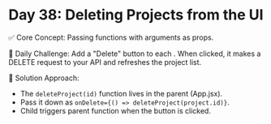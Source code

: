 # Day 38: Deleting Projects from the UI

✅ Core Concept:
Passing functions with arguments as props.

🧠 Daily Challenge:
Add a "Delete" button to each <ProjectCard>. 
When clicked, it makes a DELETE request to your API and refreshes the project list.

🚀 Solution Approach:
- The `deleteProject(id)` function lives in the parent (App.jsx).
- Pass it down as `onDelete={() => deleteProject(project.id)}`.
- Child triggers parent function when the button is clicked.
